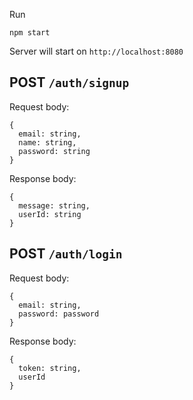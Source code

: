 Run
```
npm start
```

Server will start on `http://localhost:8080`

## POST `/auth/signup`

Request body:
```
{
  email: string,
  name: string,
  password: string
}
```

Response body:
```
{
  message: string,
  userId: string
}
```


## POST `/auth/login`

Request body:
```
{
  email: string,
  password: password
}
```

Response body:
```
{
  token: string,
  userId
}
```
